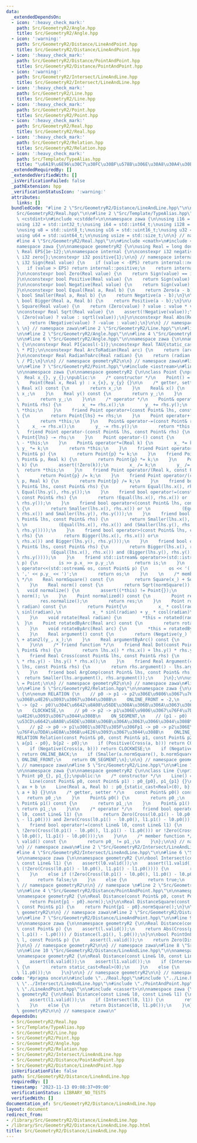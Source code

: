 ```yaml
---
data:
  _extendedDependsOn:
  - icon: ':heavy_check_mark:'
    path: Src/GeometryR2/Angle.hpp
    title: Src/GeometryR2/Angle.hpp
  - icon: ':warning:'
    path: Src/GeometryR2/Distance/LineAndPoint.hpp
    title: Src/GeometryR2/Distance/LineAndPoint.hpp
  - icon: ':heavy_check_mark:'
    path: Src/GeometryR2/Distance/PointAndPoint.hpp
    title: Src/GeometryR2/Distance/PointAndPoint.hpp
  - icon: ':warning:'
    path: Src/GeometryR2/Intersect/LineAndLine.hpp
    title: Src/GeometryR2/Intersect/LineAndLine.hpp
  - icon: ':heavy_check_mark:'
    path: Src/GeometryR2/Line.hpp
    title: Src/GeometryR2/Line.hpp
  - icon: ':heavy_check_mark:'
    path: Src/GeometryR2/Point.hpp
    title: Src/GeometryR2/Point.hpp
  - icon: ':heavy_check_mark:'
    path: Src/GeometryR2/Real.hpp
    title: Src/GeometryR2/Real.hpp
  - icon: ':heavy_check_mark:'
    path: Src/GeometryR2/Relation.hpp
    title: Src/GeometryR2/Relation.hpp
  - icon: ':heavy_check_mark:'
    path: Src/Template/TypeAlias.hpp
    title: "\u6A19\u6E96\u30C7\u30FC\u30BF\u578B\u306E\u30A8\u30A4\u30EA\u30A2\u30B9"
  _extendedRequiredBy: []
  _extendedVerifiedWith: []
  _isVerificationFailed: false
  _pathExtension: hpp
  _verificationStatusIcon: ':warning:'
  attributes:
    links: []
  bundledCode: "#line 2 \"Src/GeometryR2/Distance/LineAndLine.hpp\"\n\n#line 2 \"\
    Src/GeometryR2/Real.hpp\"\n\n#line 2 \"Src/Template/TypeAlias.hpp\"\n\n#include\
    \ <cstdint>\n#include <cstddef>\n\nnamespace zawa {\n\nusing i16 = std::int16_t;\n\
    using i32 = std::int32_t;\nusing i64 = std::int64_t;\nusing i128 = __int128_t;\n\
    \nusing u8 = std::uint8_t;\nusing u16 = std::uint16_t;\nusing u32 = std::uint32_t;\n\
    using u64 = std::uint64_t;\n\nusing usize = std::size_t;\n\n} // namespace zawa\n\
    #line 4 \"Src/GeometryR2/Real.hpp\"\n\n#include <cmath>\n#include <cassert>\n\n\
    namespace zawa {\n\nnamespace geometryR2 {\n\nusing Real = long double;\nconstexpr\
    \ Real EPS{1e-12};\n\nnamespace internal {\n\nconstexpr i32 negative{-1};\nconstexpr\
    \ i32 zero{};\nconstexpr i32 positive{1};\n\n} // namespace internal\n\nconstexpr\
    \ i32 Sign(Real value) {\n    if (value < -EPS) return internal::negative;\n \
    \   if (value > EPS) return internal::positive;\n    return internal::zero;\n\
    }\n\nconstexpr bool Zero(Real value) {\n    return Sign(value) == internal::zero;\n\
    }\n\nconstexpr bool Positive(Real value) {\n    return Sign(value) == internal::positive;\n\
    }\n\nconstexpr bool Negative(Real value) {\n    return Sign(value) == internal::negative;\n\
    }\n\nconstexpr bool Equal(Real a, Real b) {\n    return Zero(a - b);\n}\n\nconstexpr\
    \ bool Smaller(Real a, Real b) {\n    return Negative(a - b);\n}\n\nconstexpr\
    \ bool Bigger(Real a, Real b) {\n    return Positive(a - b);\n}\n\nconstexpr Real\
    \ Square(Real value) {\n    return (Zero(value) ? value : value * value);\n}\n\
    \nconstexpr Real Sqrt(Real value) {\n    assert(!Negative(value));\n    return\
    \ (Zero(value) ? value : sqrtl(value));\n}\n\nconstexpr Real Abs(Real value) {\n\
    \    return (Negative(value) ? -value : value);\n}\n\n} // namespace geometryR2\n\
    \ \n} // namespace zawa\n#line 2 \"Src/GeometryR2/Line.hpp\"\n\n#line 2 \"Src/GeometryR2/Point.hpp\"\
    \n\n#line 2 \"Src/GeometryR2/Angle.hpp\"\n\n#line 4 \"Src/GeometryR2/Angle.hpp\"\
    \n\n#line 6 \"Src/GeometryR2/Angle.hpp\"\n\nnamespace zawa {\n\nnamespace geometryR2\
    \ {\n\nconstexpr Real PI{acosl(-1)};\nconstexpr Real TAU{static_cast<Real>(2)\
    \ * PI};\n\nconstexpr Real ArcToRadian(Real arc) {\n    return (arc * PI) / static_cast<Real>(180);\n\
    }\n\nconstexpr Real RadianToArc(Real radian) {\n    return (radian * static_cast<Real>(180))\
    \ / PI;\n}\n\n} // namespace geometryR2\n\n} // namespace zawa\n#line 5 \"Src/GeometryR2/Point.hpp\"\
    \n\n#line 7 \"Src/GeometryR2/Point.hpp\"\n#include <iostream>\n#line 9 \"Src/GeometryR2/Point.hpp\"\
    \n\nnamespace zawa {\n\nnamespace geometryR2 {\n\nclass Point {\nprivate:\n  \
    \  Real x_{}, y_{};\npublic:\n    /* constructor */\n    Point() = default;\n\
    \    Point(Real x, Real y) : x_{x}, y_{y} {}\n\n    /* getter, setter */\n   \
    \ Real x() const {\n        return x_;\n    }\n    Real& x() {\n        return\
    \ x_;\n    }\n    Real y() const {\n        return y_;\n    }\n    Real& y() {\n\
    \        return y_;\n    }\n\n    /* operator */\n    Point& operator+=(const\
    \ Point& rhs) {\n        x_ += rhs.x();\n        y_ += rhs.y();\n        return\
    \ *this;\n    }\n    friend Point operator+(const Point& lhs, const Point& rhs)\
    \ {\n        return Point{lhs} += rhs;\n    }\n    Point operator+() const {\n\
    \        return *this;\n    }\n    Point& operator-=(const Point& rhs) {\n   \
    \     x_ -= rhs.x();\n        y_ -= rhs.y();\n        return *this;\n    }\n \
    \   friend Point operator-(const Point& lhs, const Point& rhs) {\n        return\
    \ Point{lhs} -= rhs;\n    }\n    Point operator-() const {\n        return Point{}\
    \ - *this;\n    }\n    Point& operator*=(Real k) {\n        x_ *= k;\n       \
    \ y_ *= k;\n        return *this;\n    }\n    friend Point operator*(Real k, const\
    \ Point& p) {\n        return Point{p} *= k;\n    }\n    friend Point operator*(const\
    \ Point& p, Real k) {\n        return Point{p} *= k;\n    }\n    Point& operator/=(Real\
    \ k) {\n        assert(!Zero(k));\n        x_ /= k;\n        y_ /= k;\n      \
    \  return *this;\n    }\n    friend Point operator/(Real k, const Point& p) {\n\
    \        return Point{p} /= k;\n    }\n    friend Point operator/(const Point&\
    \ p, Real k) {\n        return Point{p} /= k;\n    }\n    friend bool operator==(const\
    \ Point& lhs, const Point& rhs) {\n        return Equal(lhs.x(), rhs.x()) and\
    \ Equal(lhs.y(), rhs.y());\n    }\n    friend bool operator!=(const Point& lhs,\
    \ const Point& rhs) {\n        return !Equal(lhs.x(), rhs.x()) or !Equal(lhs.y(),\
    \ rhs.y());\n    }\n    friend bool operator<(const Point& lhs, const Point& rhs)\
    \ {\n        return Smaller(lhs.x(), rhs.x()) or \n            (Equal(lhs.x(),\
    \ rhs.x()) and Smaller(lhs.y(), rhs.y()));\n    }\n    friend bool operator<=(const\
    \ Point& lhs, const Point& rhs) {\n        return Smaller(lhs.x(), rhs.x()) or\
    \ \n            (Equal(lhs.x(), rhs.x()) and (Smaller(lhs.y(), rhs.y()) or Equal(lhs.y(),\
    \ rhs.y())));\n    }\n    friend bool operator>(const Point& lhs, const Point&\
    \ rhs) {\n        return Bigger(lhs.x(), rhs.x()) or\n            (Equal(lhs.x(),\
    \ rhs.x()) and Bigger(lhs.y(), rhs.y()));\n    }\n    friend bool operator>=(const\
    \ Point& lhs, const Point& rhs) {\n        return Bigger(lhs.x(), rhs.x()) or\n\
    \            (Equal(lhs.x(), rhs.x()) and (Bigger(lhs.y(), rhs.y()) or Equal(lhs.y(),\
    \ rhs.y())));\n    }\n    friend std::istream& operator>>(std::istream& is, Point&\
    \ p) {\n        is >> p.x_ >> p.y_;\n        return is;\n    }\n    friend std::ostream&\
    \ operator<<(std::ostream& os, const Point& p) {\n        os << '(' << p.x_ <<\
    \ ',' << p.y_ << ')';\n        return os;\n    }\n    \n    /* member function\
    \ */\n    Real normSquare() const {\n        return Square(x_) + Square(y_);\n\
    \    }\n    Real norm() const {\n        return Sqrt(normSquare());\n    }\n \
    \   void normalize() {\n        assert((*this) != Point{});\n        (*this) /=\
    \ norm(); \n    }\n    Point normalized() const {\n        Point res{*this};\n\
    \        res.normalize();\n        return res;\n    }\n    Point rotated(Real\
    \ radian) const {\n        return Point{\n            x_ * cosl(radian) - y_ *\
    \ sinl(radian),\n            x_ * sinl(radian) + y_ * cosl(radian)\n        };\n\
    \    }\n    void rotate(Real radian) {\n        *this = rotated(radian); \n  \
    \  }\n    Point rotatedByArc(Real arc) const {\n        return rotated(ArcToRadian(arc));\n\
    \    }\n    void rotateByArc(Real arc) {\n        *this = rotatedByArc(arc);\n\
    \    }\n    Real argument() const {\n        return (Negative(y_) ? TAU : static_cast<Real>(0))\
    \ + atan2l(y_, x_);\n    }\n    Real argumentByArc() const {\n        return RadianToArc(argument());\n\
    \    }\n\n    /* friend function */\n    friend Real Dot(const Point& lhs, const\
    \ Point& rhs) {\n        return lhs.x() * rhs.x() + lhs.y() * rhs.y();\n    }\n\
    \    friend Real Cross(const Point& lhs, const Point& rhs) {\n        return lhs.x()\
    \ * rhs.y() - lhs.y() * rhs.x();\n    }\n    friend Real Argument(const Point&\
    \ lhs, const Point& rhs) {\n        return rhs.argument() - lhs.argument();\n\
    \    }\n    friend bool ArgComp(const Point& lhs, const Point& rhs) {\n      \
    \  return Smaller(lhs.argument(), rhs.argument());\n    }\n};\n\nusing Vector\
    \ = Point;\n\n} // namespace geometryR2\n\n} // namespace zawa\n#line 2 \"Src/GeometryR2/Relation.hpp\"\
    \n\n#line 5 \"Src/GeometryR2/Relation.hpp\"\n\nnamespace zawa {\n\nnamespace geometryR2\
    \ {\n\nenum RELATION {\n    // p0 -> p1 -> p2\u306E\u9806\u3067\u76F4\u7DDA\u4E0A\
    \u306B\u4E26\u3093\u3067\u3044\u308B\n    ONLINE_FRONT = -2,\n    // (p1 - p0)\
    \ -> (p2 - p0)\u304C\u6642\u8A08\u56DE\u308A\u306B\u306A\u3063\u3066\u3044\u308B\
    \n    CLOCKWISE,\n    // p0 -> p2 -> p1\u306E\u9806\u3067\u76F4\u7DDA\u4E0A\u306B\
    \u4E26\u3093\u3067\u3044\u308B\n    ON_SEGMENT,\n    // (p1 - p0) -> (p2 - p0)\u304C\
    \u53CD\u6642\u8A08\u56DE\u308A\u306B\u306A\u3063\u3066\u3044\u308B\n    COUNTER_CLOCKWISE,\n\
    \    // p2 -> p0 -> p1\u3001\u307E\u305F\u306Fp1 -> p0 -> p2\u306E\u9806\u3067\
    \u76F4\u7DDA\u4E0A\u306B\u4E26\u3093\u3067\u3044\u308B\n    ONLINE_BACK\n};\n\n\
    RELATION Relation(const Point& p0, const Point& p1, const Point& p2) {\n    Point\
    \ a{p1 - p0}, b{p2 - p0};\n    if (Positive(Cross(a, b))) return COUNTER_CLOCKWISE;\n\
    \    if (Negative(Cross(a, b))) return CLOCKWISE;\n    if (Negative(Dot(a, b)))\
    \ return ONLINE_BACK;\n    if (Smaller(a.normSquare(), b.normSquare())) return\
    \ ONLINE_FRONT;\n    return ON_SEGMENT;\n};\n\n} // namespace geometryR2\n\n}\
    \ // namespace zawa\n#line 5 \"Src/GeometryR2/Line.hpp\"\n\n#line 7 \"Src/GeometryR2/Line.hpp\"\
    \n\nnamespace zawa {\n\nnamespace geometryR2 {\n\nclass Line {\nprivate:\n   \
    \ Point p0_{}, p1_{};\npublic:\n    /* constructor */\n    Line() = default;\n\
    \    Line(const Point& p0, const Point& p1) : p0_{p0}, p1_{p1} {}\n    // y =\
    \ ax + b \n    Line(Real a, Real b) : p0_{static_cast<Real>(0), b}, p1_{static_cast<Real>(1),\
    \ a + b} {}\n\n    /* getter, setter */\n    const Point& p0() const {\n     \
    \   return p0_;\n    }\n    Point& p0() {\n        return p0_;\n    }\n    const\
    \ Point& p1() const {\n        return p1_;\n    }\n    Point& p1() {\n       \
    \ return p1_;\n    }\n\n    /* operator */\n    friend bool operator==(const Line&\
    \ l0, const Line& l1) {\n        return Zero(Cross(l0.p1() - l0.p0(), l1.p1()\
    \ - l1.p0())) and Zero(Cross(l0.p1() - l0.p0(), l1.p1() - l0.p0()));\n    }\n\
    \    friend bool operator!=(const Line& l0, const Line& l1) {\n        return\
    \ !Zero(Cross(l0.p1() - l0.p0(), l1.p1() - l1.p0())) or !Zero(Cross(l0.p1() -\
    \ l0.p0(), l1.p1() - l0.p0()));\n    }\n\n    /* member function */\n    bool\
    \ valid() const {\n        return p0_ != p1_;\n    }\n};\n\n} // namespace geometryR2\n\
    \n} // namespace zawa\n#line 2 \"Src/GeometryR2/Intersect/LineAndLine.hpp\"\n\n\
    #line 4 \"Src/GeometryR2/Intersect/LineAndLine.hpp\"\n\n#line 6 \"Src/GeometryR2/Intersect/LineAndLine.hpp\"\
    \n\nnamespace zawa {\n\nnamespace geometryR2 {\n\nbool Intersect(const Line& l0,\
    \ const Line& l1) {\n    assert(l0.valid());\n    assert(l1.valid());\n    if\
    \ (!Zero(Cross(l0.p1() - l0.p0(), l1.p1() - l1.p0()))) {\n        return true;\n\
    \    }\n    else if (!Zero(Cross(l0.p1() - l0.p0(), l1.p0() - l0.p0()))) {\n \
    \       return false;\n    }\n    else {\n        return true;\n    }\n}\n\n}\
    \ // namespace geometryR2\n\n} // namespace \n#line 2 \"Src/GeometryR2/Distance/PointAndPoint.hpp\"\
    \n\n#line 4 \"Src/GeometryR2/Distance/PointAndPoint.hpp\"\n\nnamespace zawa {\n\
    \nnamespace geometryR2 {\n\nReal Distance(const Point& p0, const Point& p1) {\n\
    \    return Point{p1 - p0}.norm();\n}\n\nReal DistanceSquare(const Point& p0,\
    \ const Point& p1) {\n    return Point{p1 - p0}.normSquare();\n}\n\n} // namespace\
    \ geometryR2\n\n} // namespace zawa\n#line 2 \"Src/GeometryR2/Distance/LineAndPoint.hpp\"\
    \n\n#line 7 \"Src/GeometryR2/Distance/LineAndPoint.hpp\"\n\n#line 9 \"Src/GeometryR2/Distance/LineAndPoint.hpp\"\
    \n\nnamespace zawa {\n\nnamespace geometryR2 {\n\nReal Distance(const Line& l,\
    \ const Point& p) {\n    assert(l.valid());\n    return Abs(Cross(p - l.p0(),\
    \ l.p1() - l.p0())) / Distance(l.p1(), l.p0());\n}\n\nbool PointOnLine(const Line&\
    \ l, const Point& p) {\n    assert(l.valid());\n    return Zero(Distance(l, p));\n\
    }\n\n} // namespace geometryR2\n\n} // namespace zawa\n#line 8 \"Src/GeometryR2/Distance/LineAndLine.hpp\"\
    \n\n#line 10 \"Src/GeometryR2/Distance/LineAndLine.hpp\"\n\nnamespace zawa {\n\
    \nnamespace geometryR2 {\n\nReal Distance(const Line& l0, const Line& l1) {\n\
    \    assert(l0.valid());\n    assert(l1.valid());\n    if (Intersect(l0, l1))\
    \ {\n        return static_cast<Real>(0);\n    }\n    else {\n        return Distance(l0,\
    \ l1.p0());\n    }\n}\n\n} // namespace geometryR2\n\n} // namespace zawa\n"
  code: "#pragma once\n\n#include \"../Real.hpp\"\n#include \"../Line.hpp\"\n#include\
    \ \"../Intersect/LineAndLine.hpp\"\n#include \"./PointAndPoint.hpp\"\n#include\
    \ \"./LineAndPoint.hpp\"\n\n#include <cassert>\n\nnamespace zawa {\n\nnamespace\
    \ geometryR2 {\n\nReal Distance(const Line& l0, const Line& l1) {\n    assert(l0.valid());\n\
    \    assert(l1.valid());\n    if (Intersect(l0, l1)) {\n        return static_cast<Real>(0);\n\
    \    }\n    else {\n        return Distance(l0, l1.p0());\n    }\n}\n\n} // namespace\
    \ geometryR2\n\n} // namespace zawa\n"
  dependsOn:
  - Src/GeometryR2/Real.hpp
  - Src/Template/TypeAlias.hpp
  - Src/GeometryR2/Line.hpp
  - Src/GeometryR2/Point.hpp
  - Src/GeometryR2/Angle.hpp
  - Src/GeometryR2/Relation.hpp
  - Src/GeometryR2/Intersect/LineAndLine.hpp
  - Src/GeometryR2/Distance/PointAndPoint.hpp
  - Src/GeometryR2/Distance/LineAndPoint.hpp
  isVerificationFile: false
  path: Src/GeometryR2/Distance/LineAndLine.hpp
  requiredBy: []
  timestamp: '2023-11-13 09:08:37+09:00'
  verificationStatus: LIBRARY_NO_TESTS
  verifiedWith: []
documentation_of: Src/GeometryR2/Distance/LineAndLine.hpp
layout: document
redirect_from:
- /library/Src/GeometryR2/Distance/LineAndLine.hpp
- /library/Src/GeometryR2/Distance/LineAndLine.hpp.html
title: Src/GeometryR2/Distance/LineAndLine.hpp
---
```

